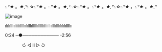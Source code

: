 :*.°★* 。*★,°*:.☆:*.°★* 。:*.°★* 。*★,°*:.☆:*.°★* 。:*.°★* 。*★,°*:.☆:*.°★* 。:*.°★* 。*★,°*

![image](https://github.com/Blightpb/Blightpb/assets/159180376/0d8d1040-1806-431e-afb8-16967d109812)               

ılılılllıılılıllllıılılllılllllılllllıllıllıılllılllılılılıllllıı

  0:24 ─●──────────── -2:56

ㅤㅤㅤㅤ  ↻      ◁ II ▷     ↺





